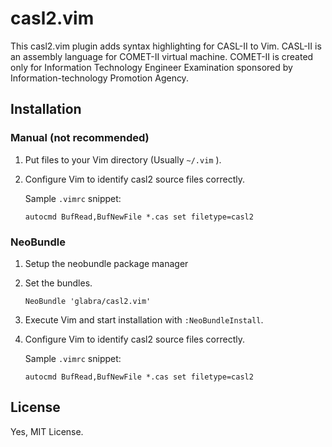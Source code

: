 # casl2.vim

This casl2.vim plugin adds syntax highlighting for CASL-II to Vim.
CASL-II is an assembly language for COMET-II virtual machine.
COMET-II is created only for Information Technology Engineer Examination sponsored by Information-technology Promotion Agency.

## Installation

### Manual (not recommended)

1. Put files to your Vim directory (Usually `~/.vim` ).

2. Configure Vim to identify casl2 source files correctly.

    Sample `.vimrc` snippet:

    ```
    autocmd BufRead,BufNewFile *.cas set filetype=casl2
    ```

### NeoBundle

1. Setup the neobundle package manager

2. Set the bundles.

    ```
    NeoBundle 'glabra/casl2.vim'
    ```

3. Execute Vim and start installation with `:NeoBundleInstall`.

4. Configure Vim to identify casl2 source files correctly.

    Sample `.vimrc` snippet:

    ```
    autocmd BufRead,BufNewFile *.cas set filetype=casl2
    ```

## License

Yes, MIT License.

